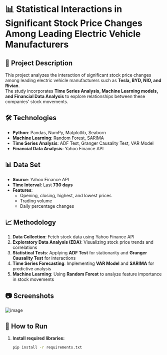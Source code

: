 # 📊 Statistical Interactions in Significant Stock Price Changes Among Leading Electric Vehicle Manufacturers  

## 📌 Project Description  
This project analyzes the interaction of significant stock price changes among leading electric vehicle manufacturers such as **Tesla, BYD, NIO, and Rivian**.  
The study incorporates **Time Series Analysis, Machine Learning models, and Financial Data Analysis** to explore relationships between these companies' stock movements.  

## 🛠 Technologies  
- **Python**: Pandas, NumPy, Matplotlib, Seaborn  
- **Machine Learning**: Random Forest, SARIMA  
- **Time Series Analysis**: ADF Test, Granger Causality Test, VAR Model  
- **Financial Data Analysis**: Yahoo Finance API  

## 📊 Data Set  
- **Source**: Yahoo Finance API  
- **Time Interval**: Last **730 days**  
- **Features**:  
  - Opening, closing, highest, and lowest prices  
  - Trading volume  
  - Daily percentage changes  

## 📈 Methodology  
1. **Data Collection**: Fetch stock data using Yahoo Finance API  
2. **Exploratory Data Analysis (EDA)**: Visualizing stock price trends and correlations  
3. **Statistical Tests**: Applying **ADF Test** for stationarity and **Granger Causality Test** for interactions  
4. **Time Series Forecasting**: Implementing **VAR Model** and **SARIMA** for predictive analysis  
5. **Machine Learning**: Using **Random Forest** to analyze feature importance in stock movements  

## 📷 Screenshots  
![image](https://github.com/user-attachments/assets/c1073441-175d-4d24-a53a-1998ef18dd67)

  

## 🚀 How to Run  
1. **Install required libraries:**  
   ```bash
   pip install -r requirements.txt

